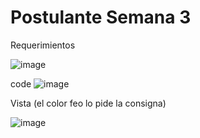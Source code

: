 # Postulante Semana 3

Requerimientos
 
![image](https://github.com/user-attachments/assets/6e9bc54f-050e-4b70-a9fe-f0b0ae1e3a4e)

code
![image](https://github.com/user-attachments/assets/68a314fd-e840-4570-9323-2b3587b5820c)

Vista (el color feo lo pide la consigna)

![image](https://github.com/user-attachments/assets/c2e462f2-cde9-45ca-bc6f-cbc5e2696e25)


